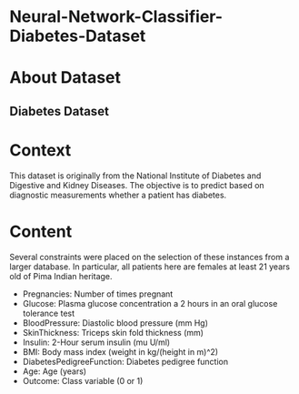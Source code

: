 # Neural-Network-Classifier-Diabetes-Dataset

# About Dataset
Diabetes Dataset
--
# Context

This dataset is originally from the National Institute of Diabetes and Digestive and Kidney Diseases. The objective is to predict based on diagnostic measurements whether a patient has diabetes.

# Content

Several constraints were placed on the selection of these instances from a larger database. In particular, all patients here are females at least 21 years old of Pima Indian heritage.

- Pregnancies: Number of times pregnant
- Glucose: Plasma glucose concentration a 2 hours in an oral glucose tolerance test
- BloodPressure: Diastolic blood pressure (mm Hg)
- SkinThickness: Triceps skin fold thickness (mm)
- Insulin: 2-Hour serum insulin (mu U/ml)
- BMI: Body mass index (weight in kg/(height in m)^2)
- DiabetesPedigreeFunction: Diabetes pedigree function
- Age: Age (years)
- Outcome: Class variable (0 or 1)
